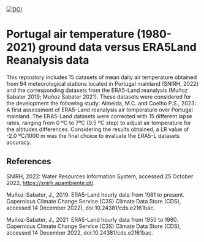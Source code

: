 [![DOI](https://zenodo.org/badge/604122079.svg)](https://zenodo.org/badge/latestdoi/604122079)

# Portugal air temperature (1980-2021) ground data versus ERA5Land Reanalysis data

This repository includes 15 datasets of mean daily air temperature obtained from 94 meteorological stations located in Portugal mainland (SNIRH, 2022) and the corresponding datasets from the ERA5-Land reanalysis (Muñoz Sabater 2019; Muñoz Sabater 2021). These datasets were considered for the development the following study: Almeida, M.C. and Coelho P.S., 2023: A first assessment of ERA5-Land reanalysis air temperature over Portugal mainland. The ERA5-Land datasets were corrected with 15 different lapse rates, ranging from 0 ºC to 7ºC (0.5 ºC step) to adjust air temperature for the altitudes differences. Considering the results obtained, a LR value of -2.0 ºC/1000 m was the final choice to evaluate the ERA5-L datasets accuracy.





## References

SNIRH, 2022: Water Resources Information System, accessed 25 October 2022, https://snirh.apambiente.pt/.

Muñoz-Sabater, J., 2019: ERA5-Land hourly data from 1981 to present. Copernicus Climate Change Service (C3S) Climate Data Store (CDS), accessed 14 December 2022), doi:10.24381/cds.e2161bac.

Muñoz-Sabater, J., 2021: ERA5-Land hourly data from 1950 to 1980. Copernicus Climate Change Service (C3S) Climate Data Store (CDS), accessed 14 December 2022, doi:10.24381/cds.e2161bac.
